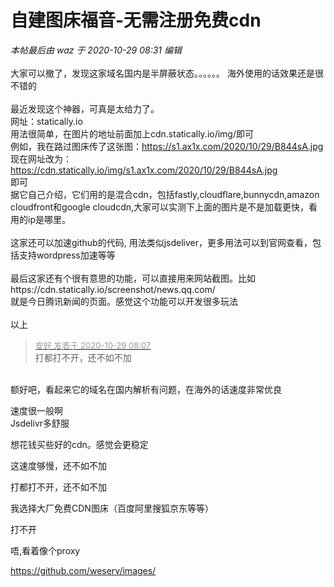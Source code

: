 # 自建图床福音-无需注册免费cdn


<i class="pstatus"> 本帖最后由 waz 于 2020-10-29 08:31 编辑 </i><br />
<br />
大家可以撤了，发现这家域名国内是半屏蔽状态。。。。。。<img src="static/image/smiley/yct/014.gif" smilieid="45" border="0" alt="" /> 海外使用的话效果还是很不错的<br />
<br />
最近发现这个神器，可真是太给力了。<br />
网址：statically.io<br />
用法很简单，在图片的地址前面加上cdn.statically.io/img/即可<br />
例如，我在路过图床传了这张图：https://s1.ax1x.com/2020/10/29/B844sA.jpg<br />
现在网址改为：https://cdn.statically.io/img/s1.ax1x.com/2020/10/29/B844sA.jpg<br />
即可<br />
据它自己介绍，它们用的是混合cdn，包括fastly,cloudflare,bunnycdn,amazon cloudfront和google cloudcdn,大家可以实测下上面的图片是不是加载更快，看用的ip是哪里。<br />
<br />
这家还可以加速github的代码, 用法类似jsdeliver，更多用法可以到官网查看，包括支持wordpress加速等等<br />
<br />
最后这家还有个很有意思的功能，可以直接用来网站截图。比如https://cdn.statically.io/screenshot/news.qq.com/<br />
就是今日腾讯新闻的页面。感觉这个功能可以开发很多玩法<img src="static/image/smiley/yct/010.gif" smilieid="41" border="0" alt="" /> <br />
<br />
以上

<div class="quote"><blockquote><font size="2"><a href="https://www.hostloc.com/forum.php?mod=redirect&amp;goto=findpost&amp;pid=9367354&amp;ptid=759652" target="_blank"><font color="#999999">安好 发表于 2020-10-29 08:07</font></a></font><br />
打都打不开，还不如不加</blockquote></div><br />
额好吧，看起来它的域名在国内解析有问题<img src="static/image/smiley/yct/002.gif" smilieid="30" border="0" alt="" />，在海外的话速度非常优良

速度很一般啊<br />
Jsdelivr多舒服

想花钱买些好的cdn。感觉会更稳定

这速度够慢，还不如不加

打都打不开，还不如不加

我选择大厂免费CDN图床（百度阿里搜狐京东等等）

打不开

唔,看着像个proxy

https://github.com/weserv/images/<br />
<br />

